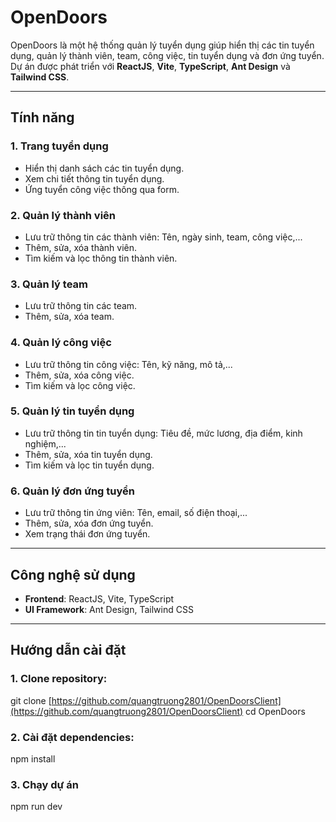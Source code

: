 # OpenDoors

OpenDoors là một hệ thống quản lý tuyển dụng giúp hiển thị các tin tuyển dụng, quản lý thành viên, team, công việc, tin tuyển dụng và đơn ứng tuyển. Dự án được phát triển với **ReactJS**, **Vite**, **TypeScript**, **Ant Design** và **Tailwind CSS**.

---

## Tính năng

### 1. Trang tuyển dụng
- Hiển thị danh sách các tin tuyển dụng.
- Xem chi tiết thông tin tuyển dụng.
- Ứng tuyển công việc thông qua form.

### 2. Quản lý thành viên
- Lưu trữ thông tin các thành viên: Tên, ngày sinh, team, công việc,...
- Thêm, sửa, xóa thành viên.
- Tìm kiếm và lọc thông tin thành viên.

### 3. Quản lý team
- Lưu trữ thông tin các team.
- Thêm, sửa, xóa team.

### 4. Quản lý công việc
- Lưu trữ thông tin công việc: Tên, kỹ năng, mô tả,...
- Thêm, sửa, xóa công việc.
- Tìm kiếm và lọc công việc.

### 5. Quản lý tin tuyển dụng
- Lưu trữ thông tin tin tuyển dụng: Tiêu đề, mức lương, địa điểm, kinh nghiệm,...
- Thêm, sửa, xóa tin tuyển dụng.
- Tìm kiếm và lọc tin tuyển dụng.

### 6. Quản lý đơn ứng tuyển
- Lưu trữ thông tin ứng viên: Tên, email, số điện thoại,...
- Thêm, sửa, xóa đơn ứng tuyển.
- Xem trạng thái đơn ứng tuyển.

---

## Công nghệ sử dụng

- **Frontend**: ReactJS, Vite, TypeScript
- **UI Framework**: Ant Design, Tailwind CSS

---

## Hướng dẫn cài đặt

### 1. Clone repository:

git clone [https://github.com/quangtruong2801/OpenDoorsClient](https://github.com/quangtruong2801/OpenDoorsClient)
cd OpenDoors

### 2. Cài đặt dependencies:

npm install

### 3. Chạy dự án

npm run dev
